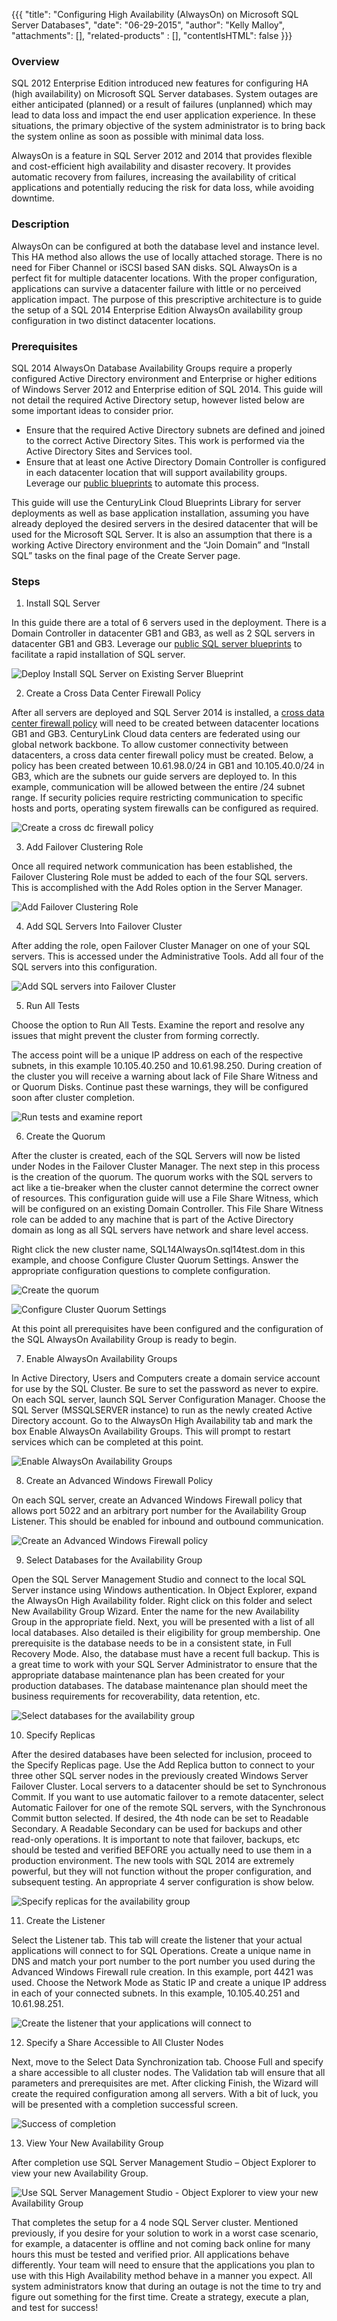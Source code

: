 {{{
  "title": "Configuring High Availability (AlwaysOn) on Microsoft SQL Server Databases",
  "date": "06-29-2015",
  "author": "Kelly Malloy",
  "attachments": [],
  "related-products" : [],
  "contentIsHTML": false
}}}

### Overview

SQL 2012 Enterprise Edition introduced new features for configuring HA (high availability) on Microsoft SQL Server databases.  System outages are either anticipated (planned) or a result of failures (unplanned) which may lead to data loss and impact the end user application experience. In these situations, the primary objective of the system administrator is to bring back the system online as soon as possible with minimal data loss.

AlwaysOn is a feature in SQL Server 2012 and 2014 that provides flexible and cost-efficient high availability and disaster recovery. It provides automatic recovery from failures, increasing the availability of critical applications and potentially reducing the risk for data loss, while avoiding downtime.

### Description

AlwaysOn can be configured at both the database level and instance level.  This HA method also allows the use of locally attached storage.  There is no need for Fiber Channel or iSCSI based SAN disks.  SQL AlwaysOn is a perfect fit for multiple datacenter locations.  With the proper configuration, applications can survive a datacenter failure with little or no perceived application impact.  The purpose of this prescriptive architecture is to guide the setup of a SQL 2014 Enterprise Edition AlwaysOn availability group configuration in two distinct datacenter locations.

### Prerequisites

SQL 2014 AlwaysOn Database Availability Groups require a properly configured Active Directory environment and Enterprise or higher editions of Windows Server 2012 and Enterprise edition of SQL 2014.  This guide will not detail the required Active Directory setup, however listed below are some important ideas to consider prior.
* Ensure that the required Active Directory subnets are defined and joined to the correct Active Directory Sites.  This work is performed via the Active Directory Sites and Services tool.
* Ensure that at least one Active Directory Domain Controller is configured in each datacenter location that will support availability groups.  Leverage our [public blueprints](../Blueprints/centurylink-cloud-public-blueprint-packages.md) to automate this process.

This guide will use the CenturyLink Cloud Blueprints Library for server deployments as well as base application installation, assuming you have already deployed the desired servers in the desired datacenter that will be used for the Microsoft SQL Server.  It is also an assumption that there is a working Active Directory environment and the “Join Domain” and “Install SQL” tasks on the final page of the Create Server page.  

### Steps

1. Install SQL Server

  In this guide there are a total of 6 servers used in the deployment.  There is a Domain Controller in datacenter GB1 and GB3, as well as 2 SQL servers in datacenter GB1 and GB3.  Leverage our [public SQL server blueprints](../Blueprints/deploy-microsoft-sql-server-using-blueprint.md) to facilitate a rapid installation of SQL server.

  ![Deploy Install SQL Server on Existing Server Blueprint](../images/alwayson-01.png)

2. Create a Cross Data Center Firewall Policy

  After all servers are deployed and SQL Server 2014 is installed, a [cross data center firewall policy](../Network/creating-cross-data-center-firewall-policies.md) will need to be created between datacenter locations GB1 and GB3.  CenturyLink Cloud data centers are federated using our global network backbone.  To allow customer connectivity between datacenters, a cross data center firewall policy must be created.  Below, a policy has been created between 10.61.98.0/24 in GB1 and 10.105.40.0/24 in GB3, which are the subnets our guide servers are deployed to.  In this example, communication will be allowed between the entire /24 subnet range.  If security policies require restricting communication to specific hosts and ports, operating system firewalls can be configured as required.

  ![Create a cross dc firewall policy](../images/alwayson-02.png)

3. Add Failover Clustering Role

  Once all required network communication has been established, the Failover Clustering Role must be added to each of the four SQL servers. This is accomplished with the Add Roles option in the Server Manager.

  ![Add Failover Clustering Role](../images/alwayson-03.png)

4. Add SQL Servers Into Failover Cluster

  After adding the role, open Failover Cluster Manager on one of your SQL servers.  This is accessed under the Administrative Tools.  Add all four of the SQL servers into this configuration.

  ![Add SQL servers into Failover Cluster](../images/alwayson-04.png)

5. Run All Tests

  Choose the option to Run All Tests.  Examine the report and resolve any issues that might prevent the cluster from forming correctly.

  The access point will be a unique IP address on each of the respective subnets, in this example 10.105.40.250 and 10.61.98.250.  During creation of the cluster you will receive a warning about lack of File Share Witness and or Quorum Disks.  Continue past these warnings, they will be configured soon after cluster completion.

  ![Run tests and examine report](../images/alwayson-05.png)

6. Create the Quorum

  After the cluster is created, each of the SQL Servers will now be listed under Nodes in the Failover Cluster Manager.  The next step in this process is the creation of the quorum.  The quorum works with the SQL servers to act like a tie-breaker when the cluster cannot determine the correct owner of resources.  This configuration guide will use a File Share Witness, which will be configured on an existing Domain Controller.  This File Share Witness role can be added to any machine that is part of the Active Directory domain as long as all SQL servers have network and share level access.

  Right click the new cluster name, SQL14AlwaysOn.sql14test.dom in this example, and choose Configure Cluster Quorum Settings.  Answer the appropriate configuration questions to complete configuration.

  ![Create the quorum](../images/alwayson-06.png)

  ![Configure Cluster Quorum Settings](../images/alwayson-07.png)

  At this point all prerequisites have been configured and the configuration of the SQL AlwaysOn Availability Group is ready to begin.

7. Enable AlwaysOn Availability Groups

  In Active Directory, Users and Computers create a domain service account for use by the SQL Cluster.  Be sure to set the password as never to expire.  On each SQL server, launch SQL Server Configuration Manager.  Choose the SQL Server (MSSQLSERVER instance) to run as the newly created Active Directory account.  Go to the AlwaysOn High Availability tab and mark the box Enable AlwaysOn Availability Groups.  This will prompt to restart services which can be completed at this point.

  ![Enable AlwaysOn Availability Groups](../images/alwayson-08.png)

8. Create an Advanced Windows Firewall Policy

  On each SQL server, create an Advanced Windows Firewall policy that allows port 5022 and an arbitrary port number for the Availability Group Listener.  This should be enabled for inbound and outbound communication.

  ![Create an Advanced Windows Firewall policy](../images/alwayson-09.png)

9. Select Databases for the Availability Group

  Open the SQL Server Management Studio and connect to the local SQL Server instance using Windows authentication.  In Object Explorer, expand the AlwaysOn High Availability folder.  Right click on this folder and select New Availability Group Wizard.  Enter the name for the new Availability Group in the appropriate field.  Next, you will be presented with a list of all local databases.  Also detailed is their eligibility for group membership.  One prerequisite is the database needs to be in a consistent state, in Full Recovery Mode.  Also, the database must have a recent full backup.  This is a great time to work with your SQL Server Administrator to ensure that the appropriate database maintenance plan has been created for your production databases.  The database maintenance plan should meet the business requirements for recoverability, data retention, etc.

  ![Select databases for the availability group](../images/alwayson-10.png)

10. Specify Replicas

  After the desired databases have been selected for inclusion, proceed to the Specify Replicas page.  Use the Add Replica button to connect to your three other SQL server nodes in the previously created Windows Server Failover Cluster.  Local servers to a datacenter should be set to Synchronous Commit.  If you want to use automatic failover to a remote datacenter, select Automatic Failover for one of the remote SQL servers, with the Synchronous Commit button selected.  If desired, the 4th node can be set to Readable Secondary.  A Readable Secondary can be used for backups and other read-only operations.  It is important to note that failover, backups, etc should be tested and verified BEFORE you actually need to use them in a production environment.  The new tools with SQL 2014 are extremely powerful, but they will not function without the proper configuration, and subsequent testing.  An appropriate 4 server configuration is show below.

  ![Specify replicas for the availability group](../images/alwayson-11.png)

11. Create the Listener

  Select the Listener tab.  This tab will create the listener that your actual applications will connect to for SQL Operations.  Create a unique name in DNS and match your port number to the port number you used during the Advanced Windows Firewall rule creation.  In this example, port 4421 was used.  Choose the Network Mode as Static IP and create a unique IP address in each of your connected subnets.  In this example, 10.105.40.251 and 10.61.98.251.

  ![Create the listener that your applications will connect to](../images/alwayson-12.png)

12. Specify a Share Accessible to All Cluster Nodes

  Next, move to the Select Data Synchronization tab.  Choose Full and specify a share accessible to all cluster nodes.  The Validation tab will ensure that all parameters and prerequisites are met.  After clicking Finish, the Wizard will create the required configuration among all servers.  With a bit of luck, you will be presented with a completion successful screen.

  ![Success of completion](../images/alwayson-13.png)

13. View Your New Availability Group

  After completion use SQL Server Management Studio – Object Explorer to view your new Availability Group.

  ![Use SQL Server Management Studio - Object Explorer to view your new Availability Group](../images/alwayson-14.png)

  That completes the setup for a 4 node SQL Server cluster.  Mentioned previously, if you desire for your solution to work in a worst case scenario, for example, a datacenter is offline and not coming back online for many hours this must be tested and verified prior.  All applications behave differently.  Your team will need to ensure that the applications you plan to use with this High Availability method behave in a manner you expect.  All system administrators know that during an outage is not the time to try and figure out something for the first time.  Create a strategy, execute a plan, and test for success!
